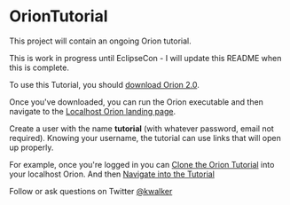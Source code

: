 OrionTutorial
=============

This project will contain an ongoing Orion tutorial.

This is work in progress until EclipseCon - I will update this README when this is complete.

To use this Tutorial, you should [download Orion 2.0](http://download.eclipse.org/orion/drops/R-2.0-201302221257/index.html "Download Orion 2.0").

Once you've downloaded, you can run the Orion executable and then navigate to the [Localhost Orion landing page](http://localhost:8080 "Orion Localhost").

Create a user with the name __tutorial__ (with whatever password, email not required). Knowing your username, the tutorial can use links that will open up properly.

For example, once you're logged in you can [Clone the Orion Tutorial](http://localhost:8080/git/git-repository.html#,cloneGitRepository=git://github.com/kenwalker/OrionTutorial.git "Clone the Orion Tutorial") into your localhost Orion. And then [Navigate into the Tutorial](http://localhost:8080/navigate/table.html#/file/tutorial/OrionTutorial/?depth=1 "Navigate into the Orion Tutorial on Localhost")

Follow or ask questions on Twitter [@kwalker](https://twitter.com/kwalker "Ken Walker on Twitter")